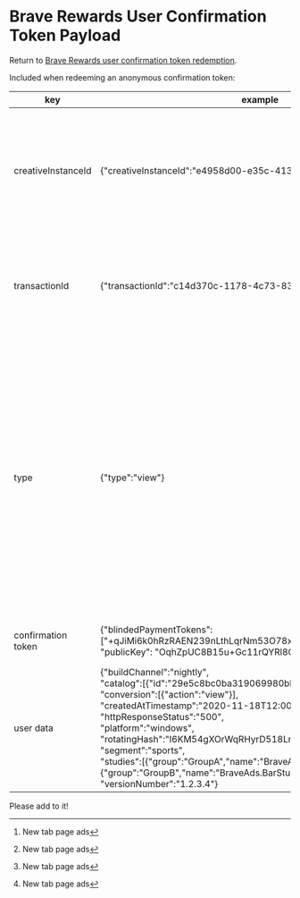 # Brave Rewards User Confirmation Token Payload

Return to [Brave Rewards user confirmation token redemption](../../utility/redeem_confirmation/reward/README.md).

Included when redeeming an anonymous confirmation token:

| key  | example  | description  |
| ---  | ---  | ---  |
| creativeInstanceId  | {"creativeInstanceId":"e4958d00-e35c-4134-a408-1fbcf274d5ae"}  | An id that references the specific ad creative that the user engaged with. This will be the same for any user that engages with this ad.  |
| transactionId  | {"transactionId":"c14d370c-1178-4c73-8385-1cfa17200646"}  | A unique id for the transaction, which is not linkable between confirmation token redemptions.  |
| type  | {"type":"view"}  | Action or interaction that occurred within an advertisement, such as a user clicking the ad.<br><br>Supported types:<br><br>- view<br>- click<br>- landed<br>- conversion<br>- interaction[^1]<br>- media_play[^1]<br>- media_25[^1]<br>- media_100[^1]<br>- upvote<br>- downvote<br>- flag<br>- bookmark &nbsp;&nbsp;&nbsp;&nbsp;&nbsp;&nbsp;&nbsp;&nbsp;&nbsp;&nbsp;&nbsp;&nbsp;&nbsp;&nbsp;&nbsp;&nbsp;&nbsp;&nbsp;&nbsp;&nbsp;&nbsp;&nbsp;&nbsp;&nbsp;&nbsp;&nbsp;&nbsp;  |
| confirmation token  | {"blindedPaymentTokens": ["+qJiMi6k0hRzRAEN239nLthLqrNm53O78x/PV8I/JS0="],<br> "publicKey": "OqhZpUC8B15u+Gc11rQYRl8O3zOSAUIEC2JuDHI32TM="}  | See [security and privacy model for ad confirmations](https://github.com/brave/brave-browser/wiki/Security-and-privacy-model-for-ad-confirmations).  |
| user data  | {"buildChannel":"nightly",<br>"catalog":[{"id":"29e5c8bc0ba319069980bb390d8e8f9b58c05a20"}],<br>"conversion":[{"action":"view"}],<br>"createdAtTimestamp":"2020-11-18T12:00:00.000Z",<br>"httpResponseStatus":"500",<br>"platform":"windows",<br>"rotatingHash":"I6KM54gXOrWqRHyrD518LmhePLHpIk4KSgCKOl0e3sc=",<br>"segment":"sports",<br>"studies":[{"group":"GroupA","name":"BraveAds.FooStudy"},{"group":"GroupB","name":"BraveAds.BarStudy"}],<br>"versionNumber":"1.2.3.4"}  | See [user data](../../user_data/README.md#brave-rewards-users).  |

Please add to it!

[^1]: New tab page ads
